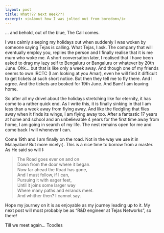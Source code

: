 ```yaml
---
layout: post
title: What??? Next Week???
excerpt: <i>About how I was jolted out from boredom</i>
---
```


... and behold, out of the blue, The Call comes.

I was calmly sleeping my holidays out when suddenly I was woken by someone saying Tejas is calling. What Tejas, I ask. The company
that will eventually employ you, replies the person and I finally realise that it is me mum who woke me. A short conversation 
later, I realised that I have been asked to drag my lazy self to Bengaluru or Bangaluru or whatever by 20th June. Ohk... but that 
is like only a week away. And though one of my friends seems to own IRCTC (I am looking at you Amar), even he will find it 
difficult to get tickets at such short notice. But then they tell me to fly there. And I agree. And the tickets are booked for 
19th June. And Bam! I am leaving home.

So after all my drivel about the holidays stretching like for eternity, it has come to a rather quick end. As I write this, it is 
finally sinking in that I am less than a week away from flying away. And like the fledgling that flies away when it finds its 
wings, I am flying away too. After a fantastic 17 years at home and school and an unbelievable 4 years for the first time away 
from home, I am going in search of my life. The nest remains open for me and come back I will whenever I can.

 Come 19th and I am finally on the road. Not in the way we use it in Malayalam! But more nicely:). This is a nice time to borrow
 from a master. As He said so will I:
 
>The Road goes ever on and on  
>Down from the door where it began.  
>Now far ahead the Road has gone,  
>And I must follow, if I can,  
>Pursuing it with eager feet,  
>Until it joins some larger way  
>Where many paths and errands meet.  
>And whither then? I cannot say.    

Hope my journey on it is as enjoyable as my journey leading up to it. My next post will most probably be as “R&D engineer at Tejas
Networks”, so there!

Till we meet again...
Toodles
